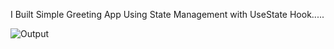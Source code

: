 I Built Simple Greeting App Using State Management with UseState Hook.....

![Output](https://github.com/user-attachments/assets/8ea13997-6aa2-4183-8b89-89c33acfa426)
